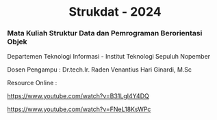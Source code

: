<div align=center>
  
  # Strukdat - 2024

</div>

### Mata Kuliah Struktur Data dan Pemrograman Berorientasi Objek 

Departemen Teknologi Informasi - Institut Teknologi Sepuluh Nopember

Dosen Pengampu : Dr.tech.Ir. Raden Venantius Hari Ginardi, M.Sc

Resource Online : 

https://www.youtube.com/watch?v=B31LgI4Y4DQ

https://www.youtube.com/watch?v=FNeL18KsWPc
